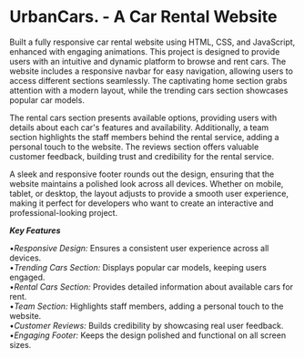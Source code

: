 # UrbanCars.  - A Car Rental Website

Built a fully responsive car rental website using HTML, CSS, and JavaScript, enhanced with engaging animations. This project is designed to provide users with an intuitive and dynamic platform to browse and rent cars. The website includes a responsive navbar for easy navigation, allowing users to access different sections seamlessly. The captivating home section grabs attention with a modern layout, while the trending cars section showcases popular car models.

The rental cars section presents available options, providing users with details about each car's features and availability. Additionally, a team section highlights the staff members behind the rental service, adding a personal touch to the website. The reviews section offers valuable customer feedback, building trust and credibility for the rental service.

A sleek and responsive footer rounds out the design, ensuring that the website maintains a polished look across all devices. Whether on mobile, tablet, or desktop, the layout adjusts to provide a smooth user experience, making it perfect for developers who want to create an interactive and professional-looking project.

_**Key Features**_<br>

•*Responsive Design:* Ensures a consistent user experience across all devices.<br>
•*Trending Cars Section:* Displays popular car models, keeping users engaged.<br>
•*Rental Cars Section:* Provides detailed information about available cars for rent.<br>
•*Team Section:* Highlights staff members, adding a personal touch to the website.<br>
•*Customer Reviews:* Builds credibility by showcasing real user feedback.<br>
•*Engaging Footer:* Keeps the design polished and functional on all screen sizes.<br>
